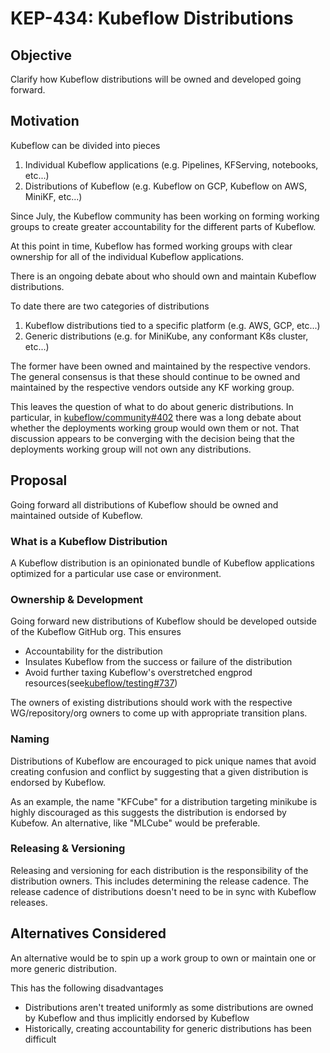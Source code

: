 # KEP-434: Kubeflow Distributions

## Objective

Clarify how Kubeflow distributions will be owned and developed going forward.

## Motivation

Kubeflow can be divided into pieces

1. Individual Kubeflow applications (e.g. Pipelines, KFServing, notebooks, etc...)
1. Distributions of Kubeflow (e.g. Kubeflow on GCP, Kubeflow on AWS, MiniKF, etc...)

Since July, the Kubeflow community has been working on forming working groups to create greater
accountability for the different parts of Kubeflow.

At this point in time, Kubeflow has formed working groups with clear ownership for all of the individual Kubeflow
applications.

There is an ongoing debate about who should own and maintain Kubeflow distributions.

To date there are two categories of distributions

1. Kubeflow distributions tied to a specific platform (e.g. AWS, GCP, etc...)
1. Generic distributions (e.g. for MiniKube, any conformant K8s cluster, etc...)

The former have been owned and maintained by the respective vendors. The general consensus is that these should continue
to be owned and maintained by the respective vendors outside any KF working group.

This leaves the question of what to do about generic distributions. In particular, in [kubeflow/community#402](https://github.com/kubeflow/community/pull/402) there was a long debate about whether the deployments working group would own them or not. That discussion appears to be converging with the decision being that the deployments working group will not own any distributions.

## Proposal

Going forward all distributions of Kubeflow should be owned and maintained outside of Kubeflow.

### What is a Kubeflow Distribution

A Kubeflow distribution is an opinionated bundle of Kubeflow applications optimized for a particular use case or environment.

### Ownership & Development

Going forward new distributions of Kubeflow should be developed outside of the Kubeflow GitHub org. This ensures

- Accountability for the distribution
- Insulates Kubeflow from the success or failure of the distribution
- Avoid further taxing Kubeflow's overstretched engprod resources(see[kubeflow/testing#737](https://github.com/kubeflow/testing/issues/737))

The owners of existing distributions should work with the respective WG/repository/org owners to come up with appropriate transition plans.

### Naming

Distributions of Kubeflow are encouraged to pick unique names that avoid creating confusion and conflict by suggesting that
a given distribution is endorsed by Kubeflow.

As an example, the name "KFCube" for a distribution targeting minikube is highly discouraged as this suggests the distribution is endorsed by Kubefow. An alternative, like "MLCube" would be preferable.

### Releasing & Versioning

Releasing and versioning for each distribution is the responsibility of the distribution owners.
This includes determining the release cadence. The release cadence of distributions doesn't need to be in sync
with Kubeflow releases.

## Alternatives Considered

An alternative would be to spin up a work group to own or maintain one or more generic distribution.

This has the following disadvantages

- Distributions aren't treated uniformly as some distributions are owned by Kubeflow and thus implicitly endorsed by Kubeflow
- Historically, creating accountability for generic distributions has been difficult
